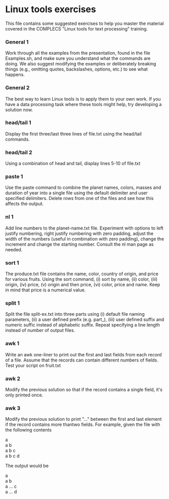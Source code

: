 # Linux tools exercises

This file contains some suggested exercises to help you master the
material covered in the COMPLECS "Linux tools for text processing"
training.

### General 1
Work through all the examples from the presentation, found in the
file Examples.sh, and make sure you understand what the commands are
doing. We also suggest modifying the examples or deliberately breaking
things (e.g., omitting quotes, backslashes, options, etc.) to see what
happens.

### General 2
The best way to learn Linux tools is to apply them to your own
work. If you have a data processing task where these tools might help,
try developing a solution now.

### head/tail 1
Display the first three/last three lines of file.txt using the
head/tail commands.

### head/tail 2
Using a combination of head and tail, display lines 5-10 of file.txt

### paste 1
Use the paste command to combine the planet names, colors,
masses and duration of year into a single file using the default
delimiter and user specified delimiters. Delete rows from one of the
files and see how this affects the output.

### nl 1
Add line numbers to the planet-name.txt file. Experiment with options
to left justify numbering, right justify numbering with zero padding,
adjust the width of the numbers (useful in combination with zero
padding), change the increment and change the starting number. Consult
the nl man page as needed.

### sort 1
The produce.txt file contains the name, color, country of
origin, and price for various fruits. Using the sort command, (i) sort
by name, (ii) color, (iii) origin, (iv) price, (v) origin and then
price, (vi) color, price and name. Keep in mind that price is a
numerical value.

### split 1
Split the file split-ex.txt into three parts using (i)
default file naming parameters, (ii) a user defined prefix
(e.g. part_), (iii) user defined suffix and numeric suffic instead of
alphabetic suffix. Repeat specifying a line length instead of number
of output files.

### awk 1
Write an awk one-liner to print out the first and last fields from
each record of a file. Assume that the records can contain different
numbers of fields. Test your script on fruit.txt

### awk 2
Modify the previous solution so that if the record contains a
single field, it's only printed once.

### awk 3
Modify the previous solution to print "..." between the first and
last element if the record contains more thantwo fields. For example,
given the file with the following contents

a  
a b  
a b c  
a b c d  

The output would be

a  
a b  
a ... c  
a ... d  


